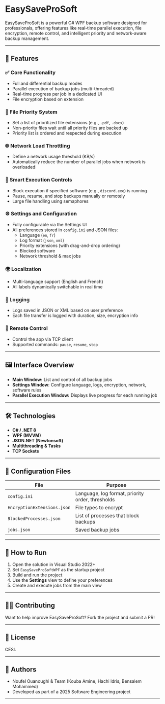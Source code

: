 # EasySaveProSoft

EasySaveProSoft is a powerful C# WPF backup software designed for professionals, offering features like real-time parallel execution, file encryption, remote control, and intelligent priority and network-aware backup management.

---

## 🚀 Features

### ✅ Core Functionality
- Full and differential backup modes
- Parallel execution of backup jobs (multi-threaded)
- Real-time progress per job in a dedicated UI
- File encryption based on extension

### 📂 File Priority System
- Set a list of prioritized file extensions (e.g., `.pdf`, `.docx`)
- Non-priority files wait until all priority files are backed up
- Priority list is ordered and respected during execution

### 🌐 Network Load Throttling
- Define a network usage threshold (KB/s)
- Automatically reduce the number of parallel jobs when network is overloaded

### 🧠 Smart Execution Controls
- Block execution if specified software (e.g., `discord.exe`) is running
- Pause, resume, and stop backups manually or remotely
- Large file handling using semaphores

### ⚙️ Settings and Configuration
- Fully configurable via the Settings UI
- All preferences stored in `config.ini` and JSON files:
  - Language (`en`, `fr`)
  - Log format (`json`, `xml`)
  - Priority extensions (with drag-and-drop ordering)
  - Blocked software
  - Network threshold & max jobs

### 🌍 Localization
- Multi-language support (English and French)
- All labels dynamically switchable in real time

### 🔧 Logging
- Logs saved in JSON or XML based on user preference
- Each file transfer is logged with duration, size, encryption info

### 📡 Remote Control
- Control the app via TCP client
- Supported commands: `pause`, `resume`, `stop`

---

## 🖼️ Interface Overview

- **Main Window:** List and control of all backup jobs
- **Settings Window:** Configure language, logs, encryption, network, software rules
- **Parallel Execution Window:** Displays live progress for each running job

---

## 🛠️ Technologies

- **C# / .NET 8**
- **WPF (MVVM)**
- **JSON.NET (Newtonsoft)**
- **Multithreading & Tasks**
- **TCP Sockets**

---

## 📁 Configuration Files

| File | Purpose |
|------|---------|
| `config.ini` | Language, log format, priority order, thresholds |
| `EncryptionExtensions.json` | File types to encrypt |
| `BlockedProcesses.json` | List of processes that block backups |
| `jobs.json` | Saved backup jobs |

---

## 🧪 How to Run

1. Open the solution in Visual Studio 2022+
2. Set `EasySaveProSoftWPF` as the startup project
3. Build and run the project
4. Use the **Settings** view to define your preferences
5. Create and execute jobs from the main view

---

## 🧑‍💻 Contributing

Want to help improve EasySaveProSoft? Fork the project and submit a PR!

---

## 📄 License

CESI.

---

## 👥 Authors

- Noufel Ouanoughi & Team (Kouba Amine, Hachi Idris, Bensalem Mohammed)  
- Developed as part of a 2025 Software Engineering project

---
